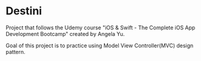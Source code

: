 # Destini


Project that follows the Udemy course "iOS & Swift - The Complete iOS App Development Bootcamp" created by Angela Yu.


Goal of this project is to practice using Model View Controller(MVC) design pattern.